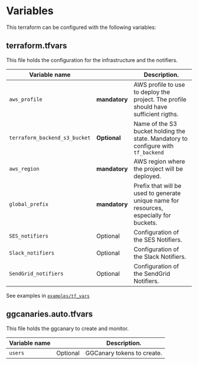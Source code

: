 # Variables

This terraform can be configured with the following variables:

## terraform.tfvars

This file holds the configuration for the infrastructure and the notifiers.

| Variable name                 |               | Description.                                                                            |
| ----------------------------- | ------------- | --------------------------------------------------------------------------------------- |
| `aws_profile`                 | **mandatory** | AWS profile to use to deploy the project. The profile should have sufficient rigths.    |
| `terraform_backend_s3_bucket` | **Optional**  | Name of the S3 bucket holding the state. Mandatory to configure with `tf_backend`       |
| `aws_region`                  | **mandatory** | AWS region where the project will be deployed.                                          |
| `global_prefix`               | **mandatory** | Prefix that will be used to generate unique name for resources, especially for buckets. |
| `SES_notifiers`               | Optional      | Configuration of the SES Notifiers.                                                     |
| `Slack_notifiers`             | Optional      | Configuration of the Slack Notifiers.                                                   |
| `SendGrid_notifiers`          | Optional      | Configuration of the SendGrid Notifiers.                                                |

See examples in [`examples/tf_vars`](/examples/tf_vars)

## ggcanaries.auto.tfvars

This file holds the ggcanary to create and monitor.

| Variable name |          | Description.               |
| ------------- | -------- | -------------------------- |
| `users`       | Optional | GGCanary tokens to create. |
